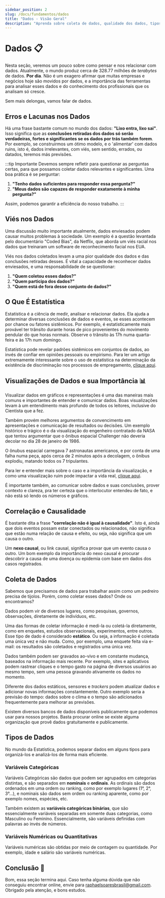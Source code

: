```yaml
---
sidebar_position: 2
slug: /docs/fundamentos/dados
title: "Dados - Visão Geral"
description: "Aprenda sobre coleta de dados, qualidade dos dados, tipos de dados e mais."
---
```


# Dados 📋

Nesta seção, veremos um pouco sobre como pensar e nos relacionar com dados. 
Atualmente, o mundo produz cerca de 328.77 milhões de *terabytes* de dados. **Por dia**. Não é um exagero afirmar que muitas empresas e
negócios hoje são movidos por dados, e a importância das ferramentas para analisar esses dados e do conhecimento dos profissionais que
os analisam só cresce.

Sem mais delongas, vamos falar de dados.

## Erros e Lacunas nos Dados

Há uma frase bastante comum no mundo dos dados: **"Lixo entra, lixo sai"**. Isso significa que as **conclusões retiradas dos dados só serão**
**verdadeiras, fortes e significantes se os dados por trás também forem**.
Por exemplo, se construirmos um ótimo modelo, e o 'alimentar' com dados ruins, isto é, dados irrelevantes, com viés, sem sentido, errados,
ou datados, teremos más previsões. 

:::tip Importante
Devemos sempre refletir para questionar as perguntas certas, para que possamos coletar dados relevantes e significantes.
Uma boa prática é se perguntar:

1. **"Tenho dados suficientes para responder essa pergunta?"**
2. **"Meus dados são capazes de responder exatamente à minha pergunta?"**

Assim, podemos garantir a eficiência do nosso trabalho.
:::

## Viés nos Dados

Uma discussão muito importante atualmente, dados enviesados podem causar muitos problemas à sociedade. Um exemplo é a
questão levantada pelo documentário "Coded Bias", da Netflix, que aborda um viés racial nos dados que treinaram um
software de reconhecimento facial nos EUA.

Viés nos dados coletados levam a uma pior qualidade dos dados e das conclusões retiradas desses. É vital a capacidade de
reconhecer dados enviesados, e uma responsabilidade de se questionar:

1. **"Quem coletou esses dados?"**
2. **"Quem participa dos dados?"**
3. **"Quem está de fora desse conjunto de dados?"**

## O Que É Estatística

Estatística é a ciência de medir, analisar e relacionar dados. Ela ajuda a determinar diversas conclusões de dados e eventos, se esses
acontecem por chance ou fatores sistêmicos. Por exemplo, é estatisticamente mais provável ter trânsito durante horas de pico provenientes do
movimento pendular do que horas normais. Observe o trânsito às 17h numa quarta-feira e às 17h num domingo.

Estatística pode revelar padrões sistêmicos em conjuntos de dados, ao invés de confiar em opiniões pessoais ou empirismo.
Para ler um artigo extremamente interessante sobre o uso de estatística na determinação da existência de discriminação nos processos
de empregamento, [clique aqui](https://scholars.law.unlv.edu/facpub/573/). 

## Visualizações de Dados e sua Importância 📊

Visualizar dados em gráficos e representações é uma das maneiras mais comuns e importantes de entender e comunicar dados. Boas visualizações
levam à um entendimento mais profundo de todos os leitores, inclusive do Cientista que a fez.

Também provém melhores argumentos de convencimento em apresentações e comunicação de resultados ou decisões.
Um exemplo histórico e trágico é o da visualização do engenheiro contratado da NASA que tentou argumentar que o ônibus espacial Challenger
não deveria decolar no dia 28 de janeiro de 1986.

O ônubus espacial carregava 7 astronautas americanos, e por conta de uma falha numa peça, após cerca de 2 minutos após a decolagem,
o ônibus explodiu, matando todos os 7 tripulantes.

Para ler e entender mais sobre o caso e a importância da visualização, e como uma visualização ruim pode impactar a vida real,
[clique aqui](https://www.govloop.com/community/blog/challenger-disaster-importance-data-visualization/).

É importante também, ao comunicar sobre dados e suas conclusões, prover contexto e clareza, pra ter certeza que o interlocutor
entendeu de fato, e não está só lendo os números e gráficos.

## Correlação e Causalidade

É bastante dita a frase **"correlação não é igual à causalidade"**. Isto é, ainda que dois eventos possam estar conectados ou relacionados, não significa que estão numa relação de causa e efeito, ou seja, não significa que um causa o outro.

Um **nexo causal**, ou link causal, significa provar que um evento causa o outro. Um bom exemplo da importância do nexo causal é procurar descobrir a causa de uma doença ou epidemia com base em dados dos casos registrados. 

## Coleta de Dados

Sabemos que precisamos de dados para trabalhar assim como um pedreiro precisa de tijolos. Porém, como coletar esses dados? Onde os encontramos?

Dados podem vir de diversos lugares, como pesquisas, governos, observações,
diretamente de indivíduos, etc.

Uma das formas de coletar informação é medi-la ou coletá-la diretamente, como em
enquetes, estudos observacionais, experimentos, entre outros. Esse tipo de dado é considerado **estático**. Ou seja, a informação é coletada uma única vez e não muda. Como, por exemplo, uma enquete feita via e-mail: os resultados são coletados e registrados uma única vez.

Dados também podem ser gravados ao-vivo e em constante mudança, baseados na informação mais recente. Por exemplo, sites e aplicativos podem rastrear cliques e o tempo gasto na página de diversos usuários ao mesmo tempo, sem uma pessoa gravando ativamente os dados no momento. 

Diferente dos dados estáticos, sensores e *trackers* podem atualizar dados e adicionar novas informações constantemente. Outro exemplo seria a previsão do tempo: dados sobre o clima e o tempo são adicionados frequentemente para melhorar as previsões.

Existem diversos bancos de dados disponíveis publicamente que podemos usar para nossos projetos. Basta procurar online se existe alguma organização que provê dados gratuitamente e publicamente.

## Tipos de Dados

No mundo da Estatística, podemos separar dados em alguns tipos para organizá-los e analizá-los de forma mais eficiente.

### Variáveis Categóricas

Variáveis Categóricas são dados que podem ser agrupados em categorias distintas, e são separados em **nominais** e **ordinais**. As ordinais são dados ordenados em uma ordem ou ranking, como por exemplo lugares (1°, 2°, 3°...), e nominais são dados sem ordem ou ranking aparente, como por exemplo nomes, espécies, etc.

Também existem as **variáveis categóricas binárias**, que são essencialmente variáveis separadas em somente duas categorias, como Masculino ou Feminino.
Essencialmente, são variáveis definidas com palavras ao invés de números.

### Variáveis Numéricas ou Quantitativas

Variáveis numéricas são obtidas por meio de contagem ou quantidade. Por exemplo, idade e salário são variáveis numéricas.

## Conclusão 🎑

Bom, essa seção termina aqui.
Caso tenha alguma dúvida que não conseguiu encontrar online, envie para raphaelsoaresbrasil@gmail.com.
Obrigado pela atenção, e bons estudos.